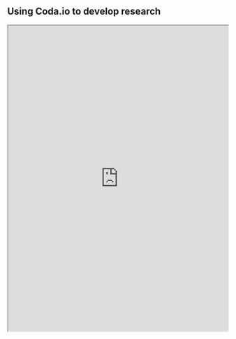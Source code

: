 
## Using Coda.io to develop research
<iframe src="https://coda.io/embed/Lo25DKM4rO/_suf-J?viewMode=embedplay" width=1200 height=700 style="max-width: 100%;" allow="fullscreen"></iframe>
<!--stackedit_data:
eyJoaXN0b3J5IjpbLTIxMTEwNTM4MjRdfQ==
-->